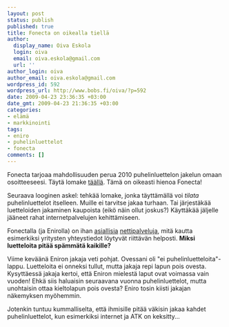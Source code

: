 ```yaml
---
layout: post
status: publish
published: true
title: Fonecta on oikealla tiellä
author:
  display_name: Oiva Eskola
  login: oiva
  email: oiva.eskola@gmail.com
  url: ''
author_login: oiva
author_email: oiva.eskola@gmail.com
wordpress_id: 592
wordpress_url: http://www.bobs.fi/oiva/?p=592
date: 2009-04-23 23:36:35 +03:00
date_gmt: 2009-04-23 21:36:35 +03:00
categories:
- elämä
- markkinointi
tags:
- eniro
- puhelinluettelot
- fonecta
comments: []
---
```

<p>Fonecta tarjoaa mahdollisuuden perua 2010 puhelinluettelon jakelun omaan osoitteeseesi. Täytä lomake <a title="Peruuta puhelinluettelon jakelu" href="http://www.fonecta.fi/puhelinluettelot/alueelliset_puhelinluettelot/fi_FI/jakeluperiaatteet/">täällä</a>. Tämä on oikeasti hienoa Fonecta!</p>
<p>Seuraava looginen askel: tehkää lomake, jonka täyttämällä voi <em>tilata</em> puhelinluettelot itselleen. Muille ei tarvitse jakaa turhaan. Tai järjestäkää luetteloiden jakaminen kaupoista (eikö näin ollut joskus?) Käyttäkää jäljelle jääneet rahat internetpalvelujen kehittämiseen.</p>
<p>Fonectalla (ja Enirolla) on ihan <a title="02.fi" href="http://02.fi">asiallisia</a> <a title="kartat.eniro.fi" href="http://kartat.eniro.fi/">nettipalveluja</a>, mitä kautta esimerkiksi yritysten yhteystiedot löytyvät riittävän helposti. <strong>Miksi luetteloita pitää spämmätä kaikille?</strong></p>
<p>Viime keväänä Eniron jakaja veti pohjat. Ovessani oli "ei puhelinluetteloita"-lappu. Luetteloita ei onneksi tullut, mutta jakaja repi lapun pois ovesta. Kysyttäessä jakaja kertoi, että Eniron mielestä laput ovat voimassa vain vuoden! Ehkä siis haluaisin seuraavana vuonna puhelinluettelot, mutta unohtaisin ottaa kieltolapun pois ovesta? Eniro tosin kiisti jakajan näkemyksen myöhemmin.</p>
<p>Jotenkin tuntuu kummalliselta, että ihmisille pitää väkisin jakaa kahdet puhelinluettelot, kun esimerkiksi internet ja ATK on keksitty...</rant></p>
